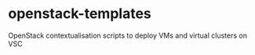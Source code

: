 # openstack-templates
OpenStack contextualisation scripts to deploy VMs and virtual clusters on VSC
